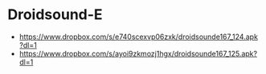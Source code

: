 Droidsound-E 
============
* https://www.dropbox.com/s/e740scexvp06zxk/droidsounde167_124.apk?dl=1
* https://www.dropbox.com/s/ayoi9zkmozj1hgx/droidsounde167_125.apk?dl=1
